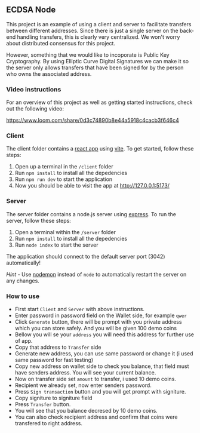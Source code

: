## ECDSA Node

This project is an example of using a client and server to facilitate transfers between different addresses. Since there is just a single server on the back-end handling transfers, this is clearly very centralized. We won't worry about distributed consensus for this project.

However, something that we would like to incoporate is Public Key Cryptography. By using Elliptic Curve Digital Signatures we can make it so the server only allows transfers that have been signed for by the person who owns the associated address.

### Video instructions
For an overview of this project as well as getting started instructions, check out the following video:

https://www.loom.com/share/0d3c74890b8e44a5918c4cacb3f646c4
 
### Client

The client folder contains a [react app](https://reactjs.org/) using [vite](https://vitejs.dev/). To get started, follow these steps:

1. Open up a terminal in the `/client` folder
2. Run `npm install` to install all the depedencies
3. Run `npm run dev` to start the application 
4. Now you should be able to visit the app at http://127.0.0.1:5173/

### Server

The server folder contains a node.js server using [express](https://expressjs.com/). To run the server, follow these steps:

1. Open a terminal within the `/server` folder 
2. Run `npm install` to install all the depedencies 
3. Run `node index` to start the server 

The application should connect to the default server port (3042) automatically! 

_Hint_ - Use [nodemon](https://www.npmjs.com/package/nodemon) instead of `node` to automatically restart the server on any changes.

### How to use

- First start `Client` and `Server` with above instructions.
- Enter password in password field on the Wallet side, for example `qwer`
- Click `Generate` button, there will be prompt with you private address which you can store safely. And you will be given 100 demo coins
- Bellow you will se your `address` you will need this address for further use of app.
- Copy that address to `Transfer` side
- Generate new address, you can use same password or change it (i used same password for fast testing)
- Copy new address on wallet side to check you balance, that field must have senders address. You will see your current balance.
- Now on transfer side set `amount` to transfer, i used 10 demo coins.
- Recipient we already set, now enter senders password.
- Press `Sign transaction` button and you will get prompt with signiture.
- Copy signiture to signiture field
- Press `Transfer` button.
- You will see that you balance decresed by 10 demo coins.
- You can also check recipient address and confirm that coins were transfered to right address.